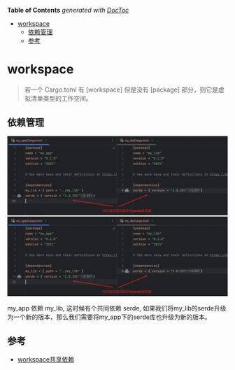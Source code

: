 <!-- START doctoc generated TOC please keep comment here to allow auto update -->
<!-- DON'T EDIT THIS SECTION, INSTEAD RE-RUN doctoc TO UPDATE -->
**Table of Contents**  *generated with [DocToc](https://github.com/thlorenz/doctoc)*

- [workspace](#workspace)
  - [依赖管理](#%E4%BE%9D%E8%B5%96%E7%AE%A1%E7%90%86)
  - [参考](#%E5%8F%82%E8%80%83)

<!-- END doctoc generated TOC please keep comment here to allow auto update -->

# workspace



> 若一个 Cargo.toml 有 [workspace] 但是没有 [package] 部分，则它是虚拟清单类型的工作空间。



## 依赖管理

![img.png](images/share-dependency1.png)
![img.png](images/share-dependency2.png)

my_app 依赖 my_lib, 这时候有个共同依赖 serde, 如果我们将my_lib的serde升级为一个新的版本，那么我们需要将my_app下的serde库也升级为新的版本。



## 参考

- [workspace共享依赖](https://www.cnblogs.com/w4ngzhen/p/18183529)